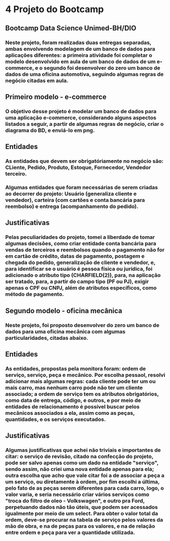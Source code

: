 # 4 Projeto do Bootcamp

## Bootcamp Data Science Unimed-BH/DIO

### Neste projeto, foram realizadas duas entregas separadas, ambas envolvendo modelagem de um banco de dados para aplicações diferentes: a primeira atividade foi completar o modelo desenvolvido em aula de um banco de dados de um e-commerce, e o segundo foi desenvolver do zero um banco de dados de uma oficina automotiva, seguindo algumas regras de negócio citadas em aula.

## Primeiro modelo - e-commerce

### O objetivo desse projeto é modelar um banco de dados para uma aplicação e-commerce, considerando alguns aspectos listados a seguir, a partir de algumas regras de negócio, criar o diagrama do BD, e enviá-lo em png.

## Entidades

### As entidades que devem ser obrigatóriamente no negócio são: CLiente, Pedido, Produto, Estoque, Fornecedor, Vendedor terceiro.

### Algumas entidades que foram necessárias de serem criadas ao decorrer do projeto: Usuário (generaliza cliente e vendedor), carteira (com cartões e conta bancária para reembolso) e entrega (acompanhamento do pedido).

## Justificativas

### Pelas peculiaridades do projeto, tomei a liberdade de tomar algumas decisões, como criar entidade conta bancária para vendas de terceiros e reembolsos quando o pagamento não for em cartão de crédito, datas de pagamento, postagem e chegada do pedido, generalização de cliente e vendedor, e, para identificar se o usuário é pessoa física ou jurídica, foi adicionado o atributo tipo (CHARFIELD(2)), para, na aplicação ser tratado, para, a partir do campo tipo (PF ou PJ), exigir apenas o CPF ou CNPJ, além de atributos específicos, como método de pagamento.

## Segundo modelo - oficina mecânica

### Neste projeto, foi proposto desenvolver do zero um banco de dados para uma oficina mecânica com algumas particularidades, citadas abaixo.

## Entidades

### As entidades, propostas pela monitora foram: ordem de serviço, serviço, peça e mecânico. Por escolha pessaol, resolvi adicionar mais algumas regras: cada cliente pode ter um ou mais carro, mas nenhum carro pode não ter um cliente associado; a ordem de serviço tem os atributos obrigatórios, como data de entrega, código, e outros, e por meio de entidades de relacionamento é possível buscar pelos mecânicos associados a ela, assim como as peças, quantidades, e os serviços executados.

## Justificativas

### Algumas justificativas que achei não triviais e importantes de citar: o serviço de revisão, citado na confecção do projeto, pode ser salvo apenas como um dado na entidade "serviço", sendo assim, não criei uma nova entidade apenas para ela; outra escolha que acho que vale citar foi a de associar a peça a um serviço, ou diretamente à ordem, por fim escolhi a última, pelo fato de as peças serem diferentes para cada carro, logo, o valor varia, e seria necessário criar vários serviços como "troca do filtro de oleo - Volkswagen", e outro pra Ford, perpetuando dados não tão úteis, que podem ser acessados igualmente por meio de um select. Para obter o valor total da ordem, deve-se procurar na tabela de serviço pelos valores da mão de obra, e na de peças para os valores, e na de relação entre ordem e peça para ver a quantidade utilizada.